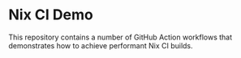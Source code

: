 # Nix CI Demo

This repository contains a number of GitHub Action workflows that demonstrates
how to achieve performant Nix CI builds.
